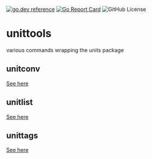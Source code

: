 <!-- Code generated by mkbadge; DO NOT EDIT. START -->
[![go.dev reference](https://img.shields.io/badge/go.dev-reference-green?logo=go)](https://pkg.go.dev/mod/github.com/nickwells/unittools)
[![Go Report Card](https://goreportcard.com/badge/github.com/nickwells/unittools)](https://goreportcard.com/report/github.com/nickwells/unittools)
![GitHub License](https://img.shields.io/github/license/nickwells/unittools)
<!-- Code generated by mkbadge; DO NOT EDIT. END -->
# unittools
various commands wrapping the units package

## unitconv

[See here](unitconv/_unitconv.DOC.md)

## unitlist

[See here](unitlist/_unitlist.DOC.md)

## unittags

[See here](unittags/_unittags.DOC.md)
